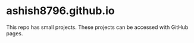 # ashish8796.github.io
This repo has small projects.
These projects can be accessed with GitHub pages.
